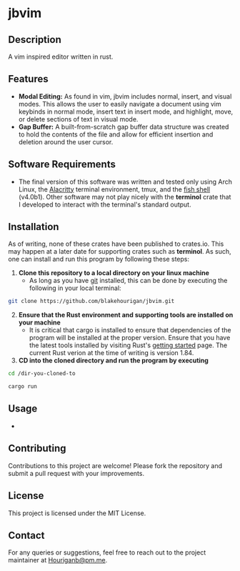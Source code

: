 # jbvim

## Description
A vim inspired editor written in rust.

## Features
- **Modal Editing:** As found in vim, jbvim includes normal, insert, and visual modes. This allows the user to easily navigate a document using vim keybinds in normal mode, insert text in insert mode, and highlight, move, or delete sections of text in visual mode.
- **Gap Buffer:**  A built-from-scratch gap buffer data structure was created to hold the contents of the file and allow for efficient insertion and deletion around the user cursor.


## Software Requirements

- The final version of this software was written and tested only using Arch Linux, the [Alacritty](https://wiki.archlinux.org/title/Alacritty) terminal environment, tmux, and the [fish shell](https://fishshell.com/blog/fish-4b/) (v4.0b1). Other software may not play nicely with the **terminol** crate that I developed to interact with the terminal's standard output. 


## Installation
As of writing, none of these crates have been published to crates.io. This may happen at a later date for supporting crates such as **terminol**. As such, one can install and run this program by following these steps:

1. **Clone this repository to a local directory on your linux machine**
   - As long as you have [git](https://git-scm.com/) installed, this can be done by executing the following in your local terminal:
```sh 
git clone https://github.com/blakehourigan/jbvim.git
```
2. **Ensure that the Rust environment and supporting tools are installed on your machine**
   - It is critical that cargo is installed to ensure that dependencies of the program will be installed at the proper version. Ensure that you have the latest tools installed by visiting Rust's [getting started](https://www.rust-lang.org/learn/get-started) page. The current Rust verion at the time of writing is version 1.84.
3. **CD into the cloned directory and run the program by executing**
```sh 
cd /dir-you-cloned-to
```
```sh 
cargo run
```



## Usage
- 

## Contributing
Contributions to this project are welcome! Please fork the repository and submit a pull request with your improvements.

## License
This project is licensed under the MIT License.

## Contact
For any queries or suggestions, feel free to reach out to the project maintainer at Houriganb@pm.me.

